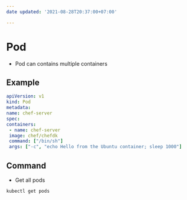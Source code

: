 ```yaml
---
date updated: '2021-08-28T20:37:00+07:00'

---
```


# Pod

- Pod can contains multiple containers

## Example

```yml
apiVersion: v1  
kind: Pod  
metadata:  
name: chef-server  
spec:  
containers:  
 - name: chef-server  
 image: chef/chefdk  
 command: ["/bin/sh"]  
 args: ["-c", "echo Hello from the Ubuntu container; sleep 1000"]
```

## Command

- Get all pods

```shell
kubectl get pods
```
